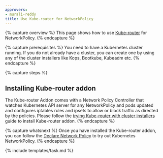 ```yaml
---
approvers:
- murali-reddy
title: Use Kube-router for NetworkPolicy
---
```


{% capture overview %}
This page shows how to use [Kube-router](https://github.com/cloudnativelabs/kube-router) for NetworkPolicy.
{% endcapture %}

{% capture prerequisites %}
You need to have a Kubernetes cluster running. If you do not already have a cluster, you can create one by using any of the cluster installers like Kops, Bootkube, Kubeadm etc.
{% endcapture %}

{% capture steps %}
## Installing Kube-router addon
The Kube-router Addon comes with a Network Policy Controller that watches Kubernetes API server for any NetworkPolicy and pods updated and configures iptables rules and ipsets to allow or block traffic as directed by the policies. Please follow the [trying Kube-router with cluster installers](https://github.com/cloudnativelabs/kube-router/tree/master/Documentation#try-kube-router-with-cluster-installers) guide to install Kube-router addon.
{% endcapture %}

{% capture whatsnext %}
Once you have installed the Kube-router addon, you can follow the [Declare Network Policy](/docs/tasks/administer-cluster/declare-network-policy/) to try out Kubernetes NetworkPolicy.
{% endcapture %}

{% include templates/task.md %}
